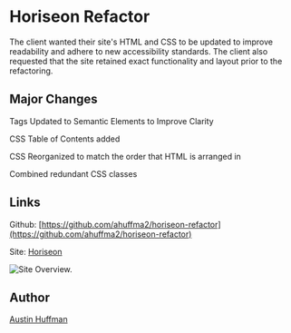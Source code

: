# Horiseon Refactor

The client wanted their site's HTML and CSS to be updated to improve readability and adhere to new accessibility standards. The client also requested that the site retained exact functionality and layout prior to the refactoring. 

## Major Changes
Tags Updated to Semantic Elements to Improve Clarity

CSS Table of Contents added

CSS Reorganized to match the order that HTML is arranged in

Combined redundant CSS classes

## Links

Github: [https://github.com/ahuffma2/horiseon-refactor](https://github.com/ahuffma2/horiseon-refactor)

Site: [Horiseon](https://ahuffma2.github.io/horiseon-refactor/)

![Site Overview.](github.com/ahuffma2/horiseon-refactor/main/assets/images/Site.jpg)


## Author
[Austin Huffman](https://github.com/ahuffma2)
